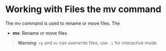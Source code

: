 # Working with Files the **mv** command 

The mv command is used to rename or move files. The

- **mv**: Rename or move files

> **Warning**: `cp` and `mv` can overwrite files; use `-i` for interactive mode.

